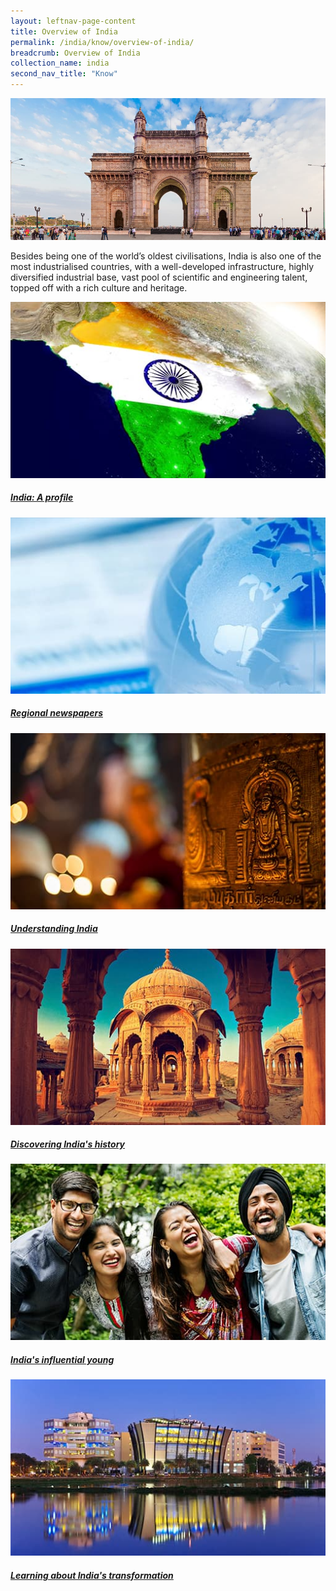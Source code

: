 ```yaml
---
layout: leftnav-page-content
title: Overview of India
permalink: /india/know/overview-of-india/
breadcrumb: Overview of India
collection_name: india
second_nav_title: "Know"
---
```


![banner-overview-ofindia](\images\india-overview\Overview-of-India-new.jpg)

Besides being one of the world’s oldest civilisations, India is also one of the most industrialised countries, with a well-developed infrastructure, highly diversified industrial base, vast pool of scientific and engineering talent, topped off with a rich culture and heritage.

<div>
	<div class="row is-multiline">
		<div class="col is-half-tablet padding--bottom--lg">
			<a href="/india/know/overview-of-india/india-profile/" class="project-link">
				<img src="/images/india-overview/india-profile-small.jpg" alt="India: A profile" class="project-image">
			<div class="project-card">
				<div class="project-title margin--bottom--xs">
					<h5><b>India: A profile</b></h5>
				</div>
			</div>
			</a>
		</div>
		<div class="col is-half-tablet padding--bottom--lg">
			<a href="/india/know/overview-of-china/regional-newspapers/" class="project-link">
				<img src="/images/india-overview/Regional-Newspapers-small.jpg" alt="Regional newspapers" class="project-image">
			<div class="project-card">
				<div class="project-title margin--bottom--xs">
					<h5><b>Regional newspapers</b></h5>
				</div>
			</div>
			</a>
		</div>
	</div>
</div>

<p><p>

<div>
	<div class="row is-multiline">
		<div class="col is-half-tablet padding--bottom--lg">
			<a href="/india/know/overview-of-india/understanding-india/" class="project-link">
				<img src="/images/india-overview/understanding-india-small.jpg" alt="Understanding India" class="project-image">
			<div class="project-card">
				<div class="project-title margin--bottom--xs">
					<h5><b>Understanding India</b></h5>
				</div>
			</div>
			</a>
		</div>
		<div class="col is-half-tablet padding--bottom--lg">
			<a href="/india/know/overview-of-india/discovering-india-history/" class="project-link">
				<img src="/images/india-overview/discovering-india-history-small.jpg" alt="Discovering India's history" class="project-image">
			<div class="project-card">
				<div class="project-title margin--bottom--xs">
					<h5><b>Discovering India's history</b></h5>
				</div>
			</div>
			</a>
		</div>
	</div>
</div>

<p><p>

<div>
	<div class="row is-multiline">
		<div class="col is-half-tablet padding--bottom--lg">
			<a href="/india/know/overview-of-india/influential-young/" class="project-link">
				<img src="/images/india-overview/influential-young-small.jpg" alt="India's influential young" class="project-image">
			<div class="project-card">
				<div class="project-title margin--bottom--xs">
					<h5><b>India's influential young</b></h5>
				</div>
			</div>
			</a>
		</div>
		<div class="col is-half-tablet padding--bottom--lg">
			<a href="/india/know/overview-of-india/learning-about-transformation/" class="project-link">
				<img src="/images/india-overview/learning-about-transformation-small.jpg" alt="Learning about India's transformation" class="project-image">
			<div class="project-card">
				<div class="project-title margin--bottom--xs">
					<h5><b>Learning about India's transformation</b></h5>
				</div>
			</div>
			</a>
		</div>
	</div>
</div>